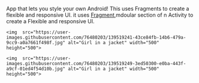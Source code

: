 App that lets you style your own Android! This uses Fragments to create a flexible and responsive UI.
it uses <a href="https://developer.android.com/guide/fragments">Fragment</a>,mdoular section of n Activity to create a Flexible and responsive UI.



    <img  src="https://user-images.githubusercontent.com/76480203/139519241-43ce84fb-14b6-479a-9cc9-a0a7661f498f.jpg" alt="Girl in a jacket" width="500" height="500">

    <img  src="https://user-images.githubusercontent.com/76480203/139519249-3ed50300-e0ba-443f-a9cf-01ed4f54d10b.jpg" alt="Girl in a jacket" width="500" height="500">

